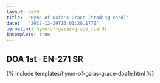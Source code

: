 ```yaml
---
layout: card
title:  "Hymn of Gaia's Grace (trading card)"
date:   "2022-12-29T16:01:29.177Z"
permalink: hymn-of-gaias-grace_(card)
incomplete: true
---
```


## DOA 1st &middot; EN-271 SR

{% include templates/hymn-of-gaias-grace-doa1e.html %}
